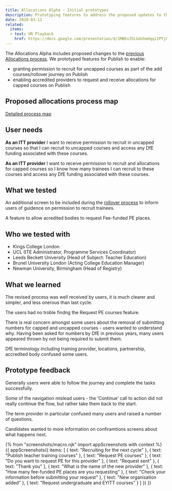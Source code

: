 ```yaml
---
title: Allocations Alpha - Initial prototypes
description: Prototyping features to address the proposed updates to the allocations process for the 2021/22 cycle.  
date: 2020-03-12
related:
  items:
  - text: UR Playback
    href: https://docs.google.com/presentation/d/1MBExJ5LGdohmdqqiIPTjFKJhB-3r8NpWLGmLzAEMAOw/edit#slide=id.g7e44b4e9ab_0_90
---
```

The Allocations Alpha includes proposed changes to the [previous Allocations process](/publish-teacher-training-courses/allocations-cycle-summary). We prototyped features for Publish to enable: 
* granting permission to recruit for uncapped courses as part of the add courses/rollover journey on Publish
* enabling accredited providers to request and receive allocations for capped courses on Publish

## Proposed allocations process map

[Detailed process map](https://docs.google.com/presentation/d/19CKc1oNcEb7GifojX7KpaI25KNqD4fAxPB2lxIpgUsw/edit#slide=id.g7f005bbdba_0_199)

## User needs

**As an ITT provider**
I want to receive permission to recruit in uncapped courses so that I can recruit to uncapped courses and access any DfE funding associated with these courses.

**As an ITT provider**
I want to receive permission to recruit and allocations for capped courses so I know how many trainees I can recruit to these courses and access any DfE funding associated with these courses.

## What we tested

An additional screen to be included during the [rollover process](/publish-teacher-training-courses/what-we-did-for-rollover) to inform users of guidence on permission to recruit trainees.

A feature to allow acredited bodies to request Fee-funded PE places.

## Who we tested with

* Kings College London
* UCL (ITE Administrator, Programme Services Coordinator)
* Leeds Beckett University (Head of Subject: Teacher Education)
* Brunel University London (Acting College Education Manager)
* Newman University, Birmingham (Head of Registry)

## What we learned

The revised process was well received by users, it is much clearer and simpler, and less onerous than last cycle.

The users had no troble findng the Request PE courses feature.

There is real concern amongst some users about the removal of submitting  numbers for capped and uncapped courses - users wanted to understand why. Having been asked for numbers by DfE in previous years, many users appeared thrown by not being required to submit them.

DfE terminology including training provider, locations, partnership, accredited body confused some users.  

## Prototype feedback

Generally users were able to follow the journey and complete the tasks successfully.

Some of the navigation mislead users - the ‘Continue’ call to action did not really continue the flow, but rather take them back to the start.

The term provider in particular confused many users and raised a number of questions.

Candidates wanted to more information on confiramtions screens about what happens next.  

{% from "screenshots/macro.njk" import appScreenshots with context %}
{{ appScreenshots({
  items: [
    {
      text: "Recruiting for the next cycle"
    }, 
    {
      text: "Publish teacher training courses"
    }, 
    {
      text: "Request PE courses"
    }, 
    {
      text: "Do you want to request PE for this provider"
    }, 
    {
      text: "Request sent"
    }, 
    {
      text: "Thank you"
    }, 
    {
      text: "What is the name of the new provider"
    }, 
    {
      text: "How many fee-funded PE places are you requesting"
    }, 
    {
      text: "Check your information before submitting your request"
    }, 
    {
      text: "New organisation added"
    }, 
    {
      text: "Request undergraduate and EYITT courses"
    }
  ]
}) }}